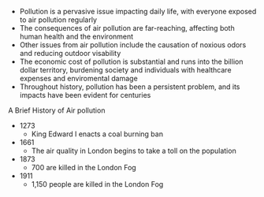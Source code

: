 - Pollution is a pervasive issue impacting daily life, with everyone exposed to air pollution regularly 
- The consequences of air pollution are far-reaching, affecting both human health and the environment 
- Other issues from air pollution include the causation of noxious odors and reducing outdoor visability 
- The economic cost of pollution is substantial and runs into the billion dollar territory, burdening society and individuals with healthcare expenses and enviromental damage 
- Throughout history, pollution has been a persistent problem, and its impacts have been evident for centuries 

A Brief History of Air pollution 
- 1273
	- King Edward I enacts a coal burning ban 
- 1661
	- The air quality in London begins to take a toll on the population 
- 1873
	- 700 are killed in the London Fog 
- 1911
	- 1,150 people are killed in the London Fog 

